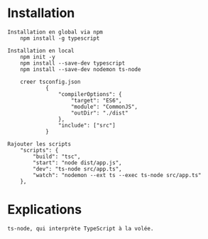 # Installation

	Installation en global via npm
		npm install -g typescript

	Installation en local
		npm init -y
		npm install --save-dev typescript		
		npm install --save-dev nodemon ts-node

		creer tsconfig.json
				{
					"compilerOptions": {
						"target": "ES6",
						"module": "CommonJS",
						"outDir": "./dist"
					},
					"include": ["src"]
				}

	Rajouter les scripts
		"scripts": {
			"build": "tsc",
			"start": "node dist/app.js",
			"dev": "ts-node src/app.ts",
			"watch": "nodemon --ext ts --exec ts-node src/app.ts"    
		},


# Explications

	ts-node, qui interprète TypeScript à la volée.